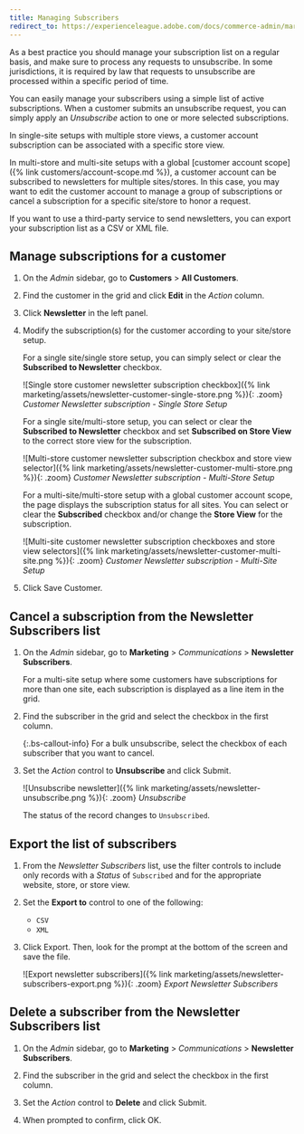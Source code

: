 ```yaml
---
title: Managing Subscribers
redirect_to: https://experienceleague.adobe.com/docs/commerce-admin/marketing/communications/newsletters/newsletter-subscribers.html
---
```


As a best practice you should manage your subscription list on a regular basis, and make sure to process any requests to unsubscribe. In some jurisdictions, it is required by law that requests to unsubscribe are processed within a specific period of time.

You can easily manage your subscribers using a simple list of active subscriptions. When a customer submits an unsubscribe request, you can simply apply an _Unsubscribe_ action to one or more selected subscriptions.

In single-site setups with multiple store views, a customer account subscription can be associated with a specific store view.

In multi-store and multi-site setups with a global [customer account scope]({% link customers/account-scope.md %}), a customer account can be subscribed to newsletters for multiple sites/stores. In this case, you may want to edit the customer account to manage a group of subscriptions or cancel a subscription for a specific site/store to honor a request.

If you want to use a third-party service to send newsletters, you can export your subscription list as a CSV or XML file.

## Manage subscriptions for a customer

1. On the _Admin_ sidebar, go to **Customers** > **All Customers**.

1. Find the customer in the grid and click **Edit** in the _Action_ column.

1. Click **Newsletter** in the left panel.

1. Modify the subscription(s) for the customer according to your site/store setup.

   For a single site/single store setup, you can simply select or clear the **Subscribed to Newsletter** checkbox.

   ![Single store customer newsletter subscription checkbox]({% link marketing/assets/newsletter-customer-single-store.png %}){: .zoom}
   _Customer Newsletter subscription - Single Store Setup_

   For a single site/multi-store setup, you can select or clear the **Subscribed to Newsletter** checkbox and set **Subscribed on Store View** to the correct store view for the subscription.

   ![Multi-store customer newsletter subscription checkbox and store view selector]({% link marketing/assets/newsletter-customer-multi-store.png %}){: .zoom}
   _Customer Newsletter subscription - Multi-Store Setup_

   For a multi-site/multi-store setup with a global customer account scope, the page displays the subscription status for all sites. You can select or clear the **Subscribed** checkbox and/or change the **Store View** for the subscription.

   ![Multi-site customer newsletter subscription checkboxes and store view selectors]({% link marketing/assets/newsletter-customer-multi-site.png %}){: .zoom}
   _Customer Newsletter subscription - Multi-Site Setup_

1. Click <span class="btn">Save Customer</span>.

## Cancel a subscription from the Newsletter Subscribers list

1. On the _Admin_ sidebar, go to **Marketing** > _Communications_ > **Newsletter Subscribers**.

   For a multi-site setup where some customers have subscriptions for more than one site, each subscription is displayed as a line item in the grid.

1. Find the subscriber in the grid and select the checkbox in the first column.

   {:.bs-callout-info}
   For a bulk unsubscribe, select the checkbox of each subscriber that you want to cancel.

1. Set the _Action_ control to **Unsubscribe** and click <span class="btn">Submit</span>.

   ![Unsubscribe newsletter]({% link marketing/assets/newsletter-unsubscribe.png %}){: .zoom}
   _Unsubscribe_

   The status of the record changes to `Unsubscribed`.

## Export the list of subscribers

1. From the _Newsletter Subscribers_ list, use the filter controls to include only records with a _Status_ of `Subscribed` and for the appropriate website, store, or store view.

1. Set the **Export to** control to one of the following:

   - `CSV`
   - `XML`

1. Click <span class="btn">Export</span>. Then, look for the prompt at the bottom of the screen and save the file.

   ![Export newsletter subscribers]({% link marketing/assets/newsletter-subscribers-export.png %}){: .zoom}
   _Export Newsletter Subscribers_

## Delete a subscriber from the Newsletter Subscribers list

1. On the _Admin_ sidebar, go to **Marketing** > _Communications_ > **Newsletter Subscribers**.

1. Find the subscriber in the grid and select the checkbox in the first column.

1. Set the _Action_ control to **Delete** and click <span class="btn">Submit</span>.

1. When prompted to confirm, click <span class="btn">OK</span>.
